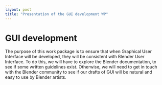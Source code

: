 ```yaml
---
layout: post
title: "Presentation of the GUI development WP"
---
```


GUI development
===============

The purpose of this work package is to ensure that when Graphical User
Interface will be developed, they will be consistent with Blender User
Interface. To do this, we will have to explore the Blender
documentation, to see if some written guidelines exist. Otherwise, we
will need to get in touch with the Blender community to see if our
drafts of GUI will be natural and easy to use by Blender artists.
